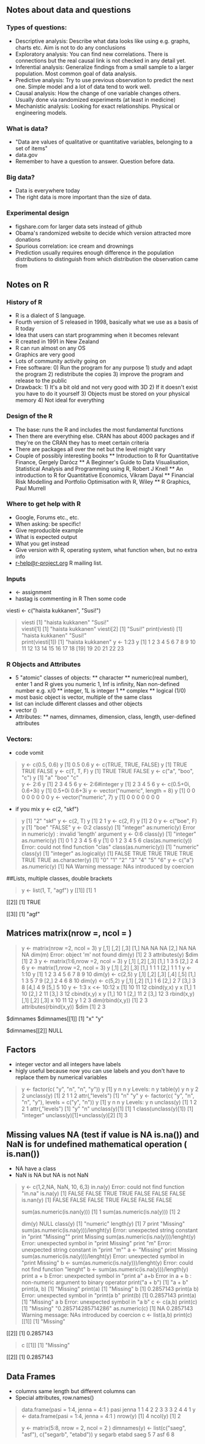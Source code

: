 ## Notes about data and questions
### Types of questions:
* Descriptive analysis: Describe what data looks like using e.g. graphs, charts etc. Aim is not to do any conclusions
* Exploratory analysis: You can find new correlations. There is connections but the real causal link is not checked in any detail yet.
* Inferential analysis: Generalize findings from a small sample to a larger population. Most common goal of data analysis.
* Predictive analysis: Try to use previous observation to predict the next one. Simple model and a lot of data tend to work well.
* Causal analysis: How the change of one variable changes others. Usually done via randomized experiments (at least in medicine)
* Mechanistic analysis: Looking for exact relationships. Physical or engineering models.

### What is data?
* "Data are values of qualitative or quantitative variables, belonging to a set of items"
* data.gov
* Remember to have a question to answer. Question before data.

### Big data?
* Data is everywhere today
* The right data is more important than the size of data.

### Experimental design
* figshare.com for larger data sets instead of github
* Obama's randomized website to decide which version attracted more donations
* Spurious correlation: ice cream and drownings
* Prediction usually requires enough difference in the population distributions to distinguish from which distribution the observation came from


## Notes on R	
### History of R
* R is a dialect of S language. 
* Fourth version of S released in 1998, basically what we use as a basis of R today
* Idea that users can start programming when it becomes relevant
* R created in 1991 in New Zealand
* R can run almost on any OS
* Graphics are very good
* Lots of community activity going on
* Free software: 0) Run the program for any purpose 1) study and adapt the program 2) redistribute the copies 3) improve the program and release to the public
* Drawback: 1) It's a bit old and not very good with 3D 2) If it doesn't exist you have to do it yourself 3) Objects must be stored on your physical memory 4) Not ideal for everything

### Design of the R
* The base: runs the R and includes the most fundamental functions
* Then there are everything else. CRAN has about 4000 packages and if they're on the CRAN they has to meet certain criteria
* There are packages all over the net but the level might vary
* Couple of possibly interesting books
** Introduction to R for Quantitative Finance, Gergely Darócz
** A Beginner's Guide to Data Visualisation, Statistical Analysis and Programming using R, Robert J Knell
** An introduction to R for Quantitative Economics, Vikram Dayal
** Financial Risk Modelling and Portfolio Optimisation with R, Wiley
** R Graphics, Paul Murrell

### Where to get help with R
* Google, Forums etc., etc.
* When asking: be specific!
* Give reproducible example
* What is expected output
* What you get instead
* Give version with R, operating system, what function when, but no extra info
* r-help@r-project.org R mailing list.

### Inputs
* <- assignment
* hastag is commenting in R
Then some code 

viesti <- c("haista kukkanen", "Susi!")
> viesti
[1] "haista kukkanen" "Susi!"          
> viesti[1]
[1] "haista kukkanen"
> viesti[2]
[1] "Susi!"
print(viesti)
[1] "haista kukkanen" "Susi!"          
> print(viesti[1])
[1] "haista kukkanen"
y <- 1:23
> y
 [1]  1  2  3  4  5  6  7  8  9 10 11 12 13 14 15 16 17 18
[19] 19 20 21 22 23

### R Objects and Attributes
* 5 "atomic" classes of objects:
** character
** numeric(real number), enter 1 and R gives you numeric 1, Inf is infinity, Nan non-defined number e.g. x/0
** integer, 1L is integer 1
** complex
** logical (1/0)
* most basic object is vector, multiple of the same class
* list can include different classes and other objects
* vector ()
* Attributes:
** names, dimnames, dimension, class, length, user-defined attributes

### Vectors:
* code vomit
> y <- c(0.5, 0.6)
> y
[1] 0.5 0.6
> y <- c(TRUE, TRUE, FALSE)
> y
[1]  TRUE  TRUE FALSE
> y <- c(T, T, F)
> y
[1]  TRUE  TRUE FALSE
> y <- c("a", "boo", "c")
> y
[1] "a"   "boo" "c"  
> y <- 2:6
> y
[1] 2 3 4 5 6
> y <- 2:6#integer
> y
[1] 2 3 4 5 6
> y <- c(0.5+0i, 0.6+3i)
> y
[1] 0.5+0i 0.6+3i
> y <- vector("numeric", length = 8)
> y
[1] 0 0 0 0 0 0 0 0
> y <- vector("numeric", 7)
> y
[1] 0 0 0 0 0 0 0

* if you mix
 y <- c(2, "skf")
> y
[1] "2"   "skf"
> y <- c(2, T)
> y
[1] 2 1
> y <- c(2, F)
> y
[1] 2 0
> y <- c("boe", F)
> y
[1] "boe"   "FALSE"
> y <- 0:2
> class(y)
[1] "integer"
> as:numeric(y)
Error in numeric(y) : invalid 'length' argument
> y <- 0:6
> class(y)
[1] "integer"
> as.numeric(y)
[1] 0 1 2 3 4 5 6
> y
[1] 0 1 2 3 4 5 6
> clas(as.numeric(y))
Error: could not find function "clas"
> class(as.numeric(y))
[1] "numeric"
> class(y)
[1] "integer"
> as.logical(y)
[1] FALSE  TRUE  TRUE  TRUE  TRUE  TRUE  TRUE
> as.character(y)
[1] "0" "1" "2" "3" "4" "5" "6"
 y <- c("a")
> as.numeric(y)
[1] NA
Warning message:
NAs introduced by coercion 

##Lists, multiple classes, double brackets
> y <- list(1, T, "agf")
> y
[[1]]
[1] 1

[[2]]
[1] TRUE

[[3]]
[1] "agf"

## Matrices matrix(nrow =, ncol = )
> y <- matrix(nrow =2, ncol = 3)
> y
     [,1] [,2] [,3]
[1,]   NA   NA   NA
[2,]   NA   NA   NA
> dim(m)
Error: object 'm' not found
> dim(y)
[1] 2 3
> attributes(y)
$dim
[1] 2 3
> y <- matrix(1:6,nrow =2, ncol = 3)
> y
     [,1] [,2] [,3]
[1,]    1    3    5
[2,]    2    4    6
> y <- matrix(1,nrow =2, ncol = 3)
> y
     [,1] [,2] [,3]
[1,]    1    1    1
[2,]    1    1    1
> y <- 1:10
> y
 [1]  1  2  3  4  5  6  7  8  9 10
> dim(y) <- c(2,5)
> y
     [,1] [,2] [,3] [,4] [,5]
[1,]    1    3    5    7    9
[2,]    2    4    6    8   10
> dim(y) <- c(5,2)
> y
     [,1] [,2]
[1,]    1    6
[2,]    2    7
[3,]    3    8
[4,]    4    9
[5,]    5   10
y <- 1:3
> x <<- 10:12
> x
[1] 10 11 12
> cbind(y,x)
     y  x
[1,] 1 10
[2,] 2 11
[3,] 3 12
> cbind(x,y)
      x y
[1,] 10 1
[2,] 11 2
[3,] 12 3
> rbind(x,y)
  [,1] [,2] [,3]
x   10   11   12
y    1    2    3
> dim(rbind(x,y))
[1] 2 3
> attributes(rbind(x,y))
$dim
[1] 2 3

$dimnames
$dimnames[[1]]
[1] "x" "y"

$dimnames[[2]]
NULL

## Factors
* integer vector and all integers have labels
* higly useful because now you can use labels and you don't have to replace them by numerical variables

> y <- factor(c( "y", "n", "n", "y"))
> y
[1] y n n y
Levels: n y
> table(y)
y
n y 
2 2 
> unclass(y)
[1] 2 1 1 2
attr(,"levels")
[1] "n" "y"
>  y <- factor(c( "y", "n", "n", "y"), levels = c("y", "n"))
> y
[1] y n n y
Levels: y n
> unclass(y)
[1] 1 2 2 1
attr(,"levels")
[1] "y" "n"
> unclass(y)[1]
[1] 1
> class(unclass(y)[1])
[1] "integer"
> unclass(y)[1]+unclass(y)[2]
[1] 3

## Missing values NA (test if value is NA is.na()) and NaN is for undefined mathematical operation ( is.nan())
* NA have a class
* NaN is NA but NA is not NaN

> y <- c(1,2,NA, NaN, 10, 6,3)
> in.na(y)
Error: could not find function "in.na"
> is.na(y)
[1] FALSE FALSE  TRUE  TRUE FALSE FALSE FALSE
> is.nan(y)
[1] FALSE FALSE FALSE  TRUE FALSE FALSE FALSE
> 
> sum(as.numeric(is.nan(y)))
[1] 1
> sum(as.numeric(is.na(y)))
[1] 2
> 
> dim(y)
NULL
> class(y)
[1] "numeric"
> length(y)
[1] 7
> print "Missing" sum(as.numeric(is.na(y)))/lenght(y)
Error: unexpected string constant in "print "Missing""
> print Missing sum(as.numeric(is.na(y)))/lenght(y)
Error: unexpected symbol in "print Missing"
> print "m"
Error: unexpected string constant in "print "m""
> a <- "Missing"
> print Missing sum(as.numeric(is.na(y)))/lenght(y)
Error: unexpected symbol in "print Missing"
> b <- sum(as.numeric(is.na(y)))/lenght(y)
Error: could not find function "lenght"
> b <- sum(as.numeric(is.na(y)))/length(y)
> print a + b
Error: unexpected symbol in "print a"
> a+b
Error in a + b : non-numeric argument to binary operator
> print("a + b")
[1] "a + b"
> print(a, b)
[1] "Missing"
> print(a)
[1] "Missing"
> b
[1] 0.2857143
> print(a b)
Error: unexpected symbol in "print(a b"
> print(b)
[1] 0.2857143
> print(a)
[1] "Missing"
> a b
Error: unexpected symbol in "a b"
> c <- c(a,b)
> print(c)
[1] "Missing"           "0.285714285714286"
> as.numeric(c)
[1]        NA 0.2857143
Warning message:
NAs introduced by coercion 
> c <- list(a,b)
> print(c)
[[1]]
[1] "Missing"

[[2]]
[1] 0.2857143

> c
[[1]]
[1] "Missing"

[[2]]
[1] 0.2857143

## Data Frames
* columns same length but different columns can 
* Special attributes, row.names()

> data.frame(pasi = 1:4, jenna = 4:1 )
  pasi jenna
1    1     4
2    2     3
3    3     2
4    4     1
> y <- data.frame(pasi = 1:4, jenna = 4:1 )
> nrow(y)
[1] 4
> ncol(y)
[1] 2
> 
> y <- matrix(5:8, nrow = 2, ncol = 2 )
> dimnames(y) <- list(c("saeg", "asf"), c("segarb", "etabd"))
> y
     segarb etabd
saeg      5     7
asf       6     8

